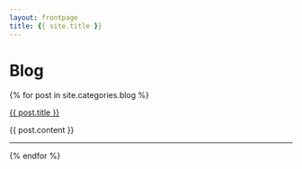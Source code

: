 ```yaml
---
layout: frontpage
title: {{ site.title }}
---
```


# Blog

{% for post in site.categories.blog %}

<a href="{{ site.baseurl }}{{ post.url }}">{{ post.title }}</a>

{{ post.content }}

-----

{% endfor %}
